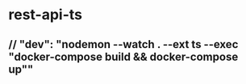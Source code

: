 # rest-api-ts

## // "dev": "nodemon --watch . --ext ts --exec \"docker-compose build && docker-compose up\""
